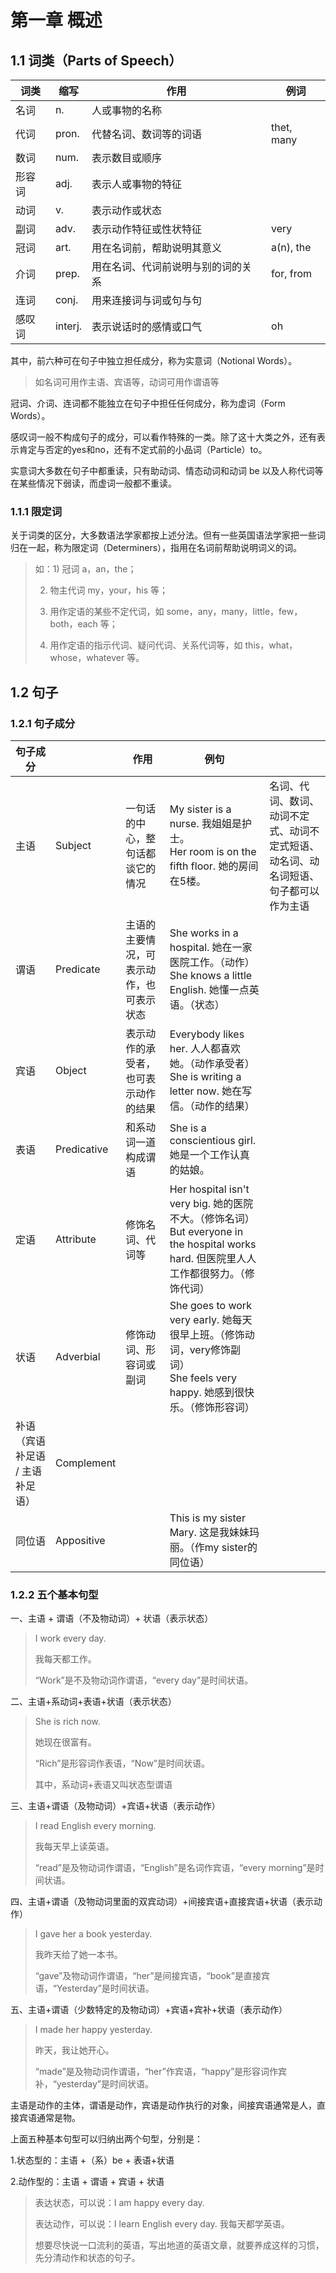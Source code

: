 # 第一章 概述

## 1.1 词类（Parts of Speech）

| 词类   | 缩写    | 作用                               | 例词       |
| ------ | ------- | ---------------------------------- | ---------- |
| 名词   | n.      | 人或事物的名称                     |            |
| 代词   | pron.   | 代替名词、数词等的词语             | thet, many |
| 数词   | num.    | 表示数目或顺序                     |            |
| 形容词 | adj.    | 表示人或事物的特征                 |            |
| 动词   | v.      | 表示动作或状态                     |            |
| 副词   | adv.    | 表示动作特征或性状特征             | very       |
| 冠词   | art.    | 用在名词前，帮助说明其意义         | a(n), the  |
| 介词   | prep.   | 用在名词、代词前说明与别的词的关系 | for, from  |
| 连词   | conj.   | 用来连接词与词或句与句             |            |
| 感叹词 | interj. | 表示说话时的感情或口气             | oh         |

其中，前六种可在句子中独立担任成分，称为实意词（Notional Words）。

> 如名词可用作主语、宾语等，动词可用作谓语等

冠词、介词、连词都不能独立在句子中担任任何成分，称为虚词（Form Words）。

感叹词一般不构成句子的成分，可以看作特殊的一类。除了这十大类之外，还有表示肯定与否定的yes和no，还有不定式前的小品词（Particle）to。

实意词大多数在句子中都重读，只有助动词、情态动词和动词 be 以及人称代词等在某些情况下弱读，而虚词一般都不重读。

### 1.1.1 限定词

关于词类的区分，大多数语法学家都按上述分法。但有一些英国语法学家把一些词归在一起，称为限定词（Determiners），指用在名词前帮助说明词义的词。

> 如：1) 冠词 a，an，the；
>
> 2) 物主代词 my，your，his 等；
>
> 3) 用作定语的某些不定代词，如 some，any，many，little，few，both，each 等；
>
> 4) 用作定语的指示代词、疑问代词、关系代词等，如 this，what，whose，whatever 等。



## 1.2 句子

### 1.2.1 句子成分

| 句子成分                        |             | 作用                                     | 例句                                                         |                                                              |
| ------------------------------- | ----------- | ---------------------------------------- | ------------------------------------------------------------ | ------------------------------------------------------------ |
| 主语                            | Subject     | 一句话的中心，整句话都谈它的情况         | My sister is a nurse. 我姐姐是护士。<br/>Her room is on the fifth floor. 她的房间在5楼。 | 名词、代词、数词、动词不定式、动词不定式短语、动名词、动名词短语、句子都可以作为主语 |
| 谓语                            | Predicate   | 主语的主要情况，可表示动作，也可表示状态 | She works in a hospital. 她在一家医院工作。（动作）<br/>She knows a little English. 她懂一点英语。（状态） |                                                              |
| 宾语                            | Object      | 表示动作的承受者，也可表示动作的结果     | Everybody likes her. 人人都喜欢她。（动作承受者）<br/>She is writing a letter now. 她在写信。（动作的结果） |                                                              |
| 表语                            | Predicative | 和系动词一道构成谓语                     | She is a conscientious girl. 她是一个工作认真的姑娘。        |                                                              |
| 定语                            | Attribute   | 修饰名词、代词等                         | Her hospital isn't very big. 她的医院不大。（修饰名词）<br/>But everyone in the hospital works hard. 但医院里人人工作都很努力。（修饰代词） |                                                              |
| 状语                            | Adverbial   | 修饰动词、形容词或副词                   | She goes to work very early. 她每天很早上班。（修饰动词，very修饰副词）<br/>She feels very happy. 她感到很快乐。（修饰形容词） |                                                              |
| 补语（宾语补足语 / 主语补足语） | Complement  |                                          |                                                              |                                                              |
| 同位语                          | Appositive  |                                          | This is my sister Mary. 这是我妹妹玛丽。（作my sister的同位语） |                                                              |

### 1.2.2 五个基本句型

一、主语 + 谓语（不及物动词）+ 状语（表示状态）

> I work every day. 
>
> 我每天都工作。
>
> “Work”是不及物动词作谓语，“every day”是时间状语。

二、主语+系动词+表语+状语（表示状态）

> She is rich now.
>
> 她现在很富有。
>
> “Rich”是形容词作表语，“Now”是时间状语。
>
> 其中，系动词+表语又叫状态型谓语

三、主语+谓语（及物动词）+宾语+状语（表示动作）

> I read English every morning. 
>
> 我每天早上读英语。
>
> “read”是及物动词作谓语，“English”是名词作宾语，“every morning”是时间状语。

四、主语+谓语（及物动词里面的双宾动词）+间接宾语+直接宾语+状语（表示动作）

> I gave her a book yesterday.
>
> 我昨天给了她一本书。
>
> “gave”及物动词作谓语，“her”是间接宾语，“book”是直接宾语，“Yesterday”是时间状语。

五、主语+谓语（少数特定的及物动词）+宾语+宾补+状语（表示动作）

> I made her happy yesterday.
>
> 昨天，我让她开心。
>
> “made”是及物动词作谓语，“her”作宾语，“happy”是形容词作宾补，“yesterday”是时间状语。

主语是动作的主体，谓语是动作，宾语是动作执行的对象，间接宾语通常是人，直接宾语通常是物。

上面五种基本句型可以归纳出两个句型，分别是：

1.状态型的：主语 +（系）be + 表语+状语 

2.动作型的：主语 + 谓语 + 宾语 + 状语

> 表达状态，可以说：I am happy every day.
>
> 表达动作，可以说：I learn English every day. 我每天都学英语。
>
> 想要尽快说一口流利的英语，写出地道的英语文章，就要养成这样的习惯，先分清动作和状态的句子。